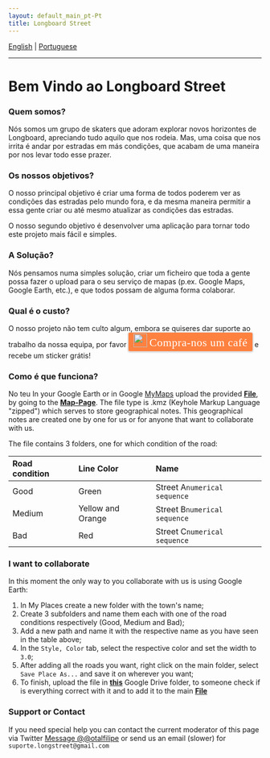 ```yaml
---
layout: default_main_pt-Pt
title: Longboard Street
---
```

[English](./index.html)  |  [Portuguese](./index_pt-Pt.html)
* * *
# Bem Vindo ao Longboard Street

### Quem somos?

Nós somos um grupo de skaters que adoram explorar novos horizontes de Longboard, apreciando tudo aquilo que nos rodeia. Mas, uma coisa que nos irrita é andar por estradas em más condições, que acabam de uma maneira por nos levar todo esse prazer.

### Os nossos objetivos?

O nosso principal objetivo é criar uma forma de todos poderem ver as condições das estradas pelo mundo fora, e da mesma maneira permitir a essa gente criar ou até mesmo atualizar as condições das estradas.

O nosso segundo objetivo é desenvolver uma aplicação para tornar todo este projeto mais fácil e simples.

### A Solução?

Nós pensamos numa simples solução, criar um ficheiro que toda a gente possa fazer o upload para o seu serviço de mapas (p.ex. Google Maps, Google Earth, etc.), e que todos possam de alguma forma colaborar.

### Qual é o custo?

O nosso projeto não tem culto algum, embora se quiseres dar suporte ao trabalho da nossa equipa, por favor <style>.bmc-button img{width: 27px !important;margin-bottom: 1px !important;box-shadow: none !important;border: none !important;vertical-align: middle !important;}.bmc-button{line-height: 36px !important;height:37px !important;text-decoration: none !important;display:inline-flex !important;color:#FFFFFF !important;background-color:#FF813F !important;border-radius: 3px !important;border: 1px solid transparent !important;padding: 1px 9px !important;font-size: 22px !important;letter-spacing: 0.6px !important;box-shadow: 0px 1px 2px rgba(190, 190, 190, 0.5) !important;-webkit-box-shadow: 0px 1px 2px 2px rgba(190, 190, 190, 0.5) !important;margin: 0 auto !important;font-family:'Cookie', cursive !important;-webkit-box-sizing: border-box !important;box-sizing: border-box !important;-o-transition: 0.3s all linear !important;-webkit-transition: 0.3s all linear !important;-moz-transition: 0.3s all linear !important;-ms-transition: 0.3s all linear !important;transition: 0.3s all linear !important;}.bmc-button:hover, .bmc-button:active, .bmc-button:focus {-webkit-box-shadow: 0px 1px 2px 2px rgba(190, 190, 190, 0.5) !important;text-decoration: none !important;box-shadow: 0px 1px 2px 2px rgba(190, 190, 190, 0.5) !important;opacity: 0.85 !important;color:#FFFFFF !important;}</style><link href="https://fonts.googleapis.com/css?family=Cookie" rel="stylesheet"><a class="bmc-button" target="_blank" href="https://www.buymeacoffee.com/longstreet"><img src="https://bmc-cdn.nyc3.digitaloceanspaces.com/BMC-button-images/BMC-btn-logo.svg" alt="Compra-nos um café"><span style="margin-left:5px">Compra-nos um café</span></a> e recebe um sticker grátis!

### Como é que funciona?

No teu
In your Google Earth or in Google [MyMaps](https://www.google.com/mymaps/) upload the provided **[File](./map-page.html)**, by going to the **[Map-Page](./map-page.html)**.
The file type is .kmz (Keyhole Markup Language "zipped")
which serves to store geographical notes. This geographical notes are created one by one for us or for anyone that want to collaborate with us.

The file contains 3 folders, one for which condition of the road:

| Road condition |    Line Color    |Name                      |
|:---------------|:-----------------|:-------------------------|
|      Good      |       Green      |Street A`numerical sequence`|
|     Medium     | Yellow and Orange|Street B`numerical sequence`|
|      Bad       |        Red       |Street C`numerical sequence`|

### I want to collaborate

In this moment the only way to you collaborate with us is using Google Earth:
1. In My Places create a new folder with the town's name;
2. Create 3 subfolders and name them each with one of the road conditions respectively (Good, Medium and Bad);
3. Add a new path and name it with the respective name as you have seen in the table above;
4. In the `Style, Color` tab, select the respective color and set the width to `3.0`;
5. After adding all the roads you want, right click on the main folder, select `Save Place As...` and save it on wherever you want;
6. To finish, upload the file in **[this](https://drive.google.com/drive/folders/1cl5e8y1r_LbsmGRDXbHvVvyDuzq1QqYB?usp=sharing)** Google Drive folder, to someone check if is everything correct with it and to add it to the main **[File](./map-page.html)**


### Support or Contact

If you need special help you can contact the current moderator of this page via Twitter <a href="https://twitter.com/messages/compose?recipient_id=4897576721&ref_src=twsrc%5Etfw" class="twitter-dm-button" data-size="large" data-screen-name="@otalfilipe" data-show-count="false">Message @@otalfilipe</a><script async src="https://platform.twitter.com/widgets.js" charset="utf-8"></script>
or send us an email (slower) for ```suporte.longstreet@gmail.com```
